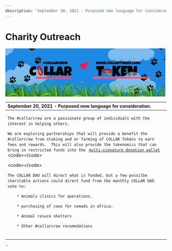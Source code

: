 ```yaml
---
description: 'September 20, 2021 - Purposed new language for consideration.'
---
```


# Charity Outreach

![](../.gitbook/assets/reddit_profile_banner_template_8.jpg)

<table>
  <thead>
    <tr>
      <th style="text-align:left">September 20, 2021 - Purposed new language for consideration.</th>
    </tr>
  </thead>
  <tbody>
    <tr>
      <td style="text-align:left">
        <p><code>The #collarcrew are a passionate group of individuals with the interest in helping others.</code>
        </p>
        <p><code>We are exploring partnerships that will provide a benefit the #collarcrew from staking and or farming of COLLAR Tokens to earn fees and rewards.  This will also provide the tokenomics that can bring in restricted funds into the </code>
          <a
          href="../community/community-engagment/multi-signature-donation-wallet.md"><code>multi-signature donation wallet</code>
            </a>&lt;code&gt;&lt;/code&gt;</p>
        <p>&lt;code&gt;&lt;/code&gt;</p>
        <p><code>The COLLAR DAO will direct what is funded, but a few possilbe charitable actions could direct fund from the monthly COLLAR DAO vote to:</code>
        </p>
        <p><code>    * Animals clinics for operations.</code>
        </p>
        <p><code>    * purchasing of cows for nomads in africa.</code>
        </p>
        <p><code>    * Animal resuce shelters</code>
        </p>
        <p><code>    * Other #collarcrew recomedations</code>
        </p>
      </td>
    </tr>
    <tr>
      <td style="text-align:left"></td>
    </tr>
    <tr>
      <td style="text-align:left"></td>
    </tr>
    <tr>
      <td style="text-align:left"></td>
    </tr>
  </tbody>
</table>

\`\`

